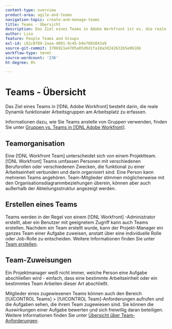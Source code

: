 ```yaml
---
content-type: overview
product-area: agile-and-teams
navigation-topic: create-and-manage-teams
title: Teams - Übersicht
description: Das Ziel eines Teams in Adobe Workfront ist es, die reale Dynamik funktionaler Arbeitsgruppen am Arbeitsplatz zu erfassen.
author: Lisa
feature: People Teams and Groups
exl-id: c62c0789-2aaa-4091-9c45-b9e7801043a9
source-git-commit: 3706921e4705a05d9d1fa18a3d242632b5e0616b
workflow-type: tm+mt
source-wordcount: '236'
ht-degree: 0%

---
```


# Teams - Übersicht

<!-- Audited: 01/2024 -->

Das Ziel eines Teams in [!DNL Adobe Workfront] besteht darin, die reale Dynamik funktionaler Arbeitsgruppen am Arbeitsplatz zu erfassen.

Informationen dazu, wie Sie Teams anstelle von Gruppen verwenden, finden Sie unter [Gruppen vs. Teams in [!DNL Adobe Workfront]](../../people-teams-and-groups/work-with-groups-and-teams/understanding-differences-and-similarities-between-groups-and-teams.md).

## Teamorganisation

Eine [!DNL Workfront Team] unterscheidet sich von einem Projektteam. [!DNL Workfront] Teams umfassen Personen mit verschiedenen Berufsrollen oder verschiedenen Zwecken, die funktional zu einer Arbeitseinheit verbunden und darin organisiert sind. Eine Person kann mehreren Teams angehören. Team-Mitglieder stimmen möglicherweise mit den Organisationsdiagrammbeziehungen überein, können aber auch außerhalb der Abteilungsstruktur angezeigt werden.

## Erstellen eines Teams

Teams werden in der Regel von einem [!DNL Workfront] -Administrator erstellt, aber ein Benutzer mit geeignetem Zugriff kann auch Teams erstellen. Nachdem ein Team erstellt wurde, kann der Projekt-Manager ein ganzes Team einer Aufgabe zuweisen, anstatt über eine individuelle Rolle oder Job-Rolle zu entscheiden. Weitere Informationen finden Sie unter [Team erstellen](/help/quicksilver/people-teams-and-groups/create-and-manage-teams/create-a-team.md).

## Team-Zuweisungen

Ein Projektmanager weiß nicht immer, welche Person eine Aufgabe abschließen wird - einfach, dass eine bestimmte Arbeitseinheit oder ein bestimmtes Team Arbeiten dieser Art abschließt.

Mitglieder eines zugewiesenen Teams können auch den Bereich [!UICONTROL Teams] > [!UICONTROL Team]-Anforderungen aufrufen und die Aufgaben sehen, die ihrem Team zugewiesen sind. Sie können die Auswirkungen einer Aufgabe bewerten und sich freiwillig daran beteiligen. Weitere Informationen finden Sie unter [Übersicht über Team-Anforderungen](/help/quicksilver/people-teams-and-groups/work-with-team-requests/team-requests-overview.md).
